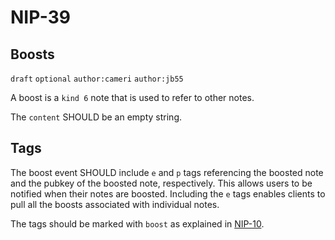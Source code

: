 
NIP-39
======

Boosts
------

`draft` `optional` `author:cameri` `author:jb55`

A boost is a `kind 6` note that is used to refer to other notes.

The `content` SHOULD be an empty string.

Tags
----

The boost event SHOULD include `e` and `p` tags referencing the boosted note
and the pubkey of the boosted note, respectively.
This allows users to be notified when their notes are boosted.
Including the `e` tags enables clients to pull all the boosts associated
with individual notes.

The tags should be marked with `boost` as explained in [NIP-10](10.md).
